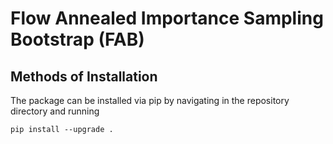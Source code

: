 # Flow Annealed Importance Sampling Bootstrap (FAB)


## Methods of Installation

The  package can be installed via pip by navigating in the repository directory and running

```
pip install --upgrade .
```